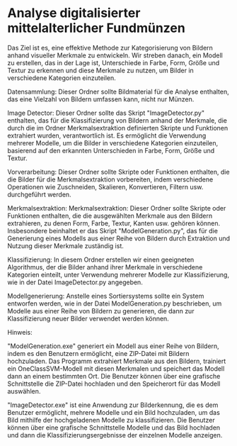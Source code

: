 # Analyse digitalisierter mittelalterlicher Fundmünzen

Das Ziel ist es, eine effektive Methode zur Kategorisierung von Bildern anhand visueller Merkmale zu entwickeln. Wir streben danach, ein Modell zu erstellen, das in der Lage ist, Unterschiede in Farbe, Form, Größe und Textur zu erkennen und diese Merkmale zu nutzen, um Bilder in verschiedene Kategorien einzuteilen.

Datensammlung: 
Dieser Ordner sollte Bildmaterial für die Analyse enthalten, das eine Vielzahl von Bildern umfassen kann, nicht nur Münzen.

Image Detector:
Dieser Ordner sollte das Skript "ImageDetector.py" enthalten, das für die Klassifizierung von Bildern anhand der Merkmale, die durch die im Ordner Merkmalsextraktion definierten Skripte und Funktionen extrahiert wurden, verantwortlich ist. Es ermöglicht die Verwendung mehrerer Modelle, um die Bilder in verschiedene Kategorien einzuteilen, basierend auf den erkannten Unterschieden in Farbe, Form, Größe und Textur.

Vorverarbeitung: 
Dieser Ordner sollte Skripte oder Funktionen enthalten, die die Bilder für die Merkmalsextraktion vorbereiten, indem verschiedene Operationen wie Zuschneiden, Skalieren, Konvertieren, Filtern usw. durchgeführt werden.

Merkmalsextraktion: 
Merkmalsextraktion: Dieser Ordner sollte Skripte oder Funktionen enthalten, die die ausgewählten Merkmale aus den Bildern extrahieren, zu denen Form, Farbe, Textur, Kanten usw. gehören können. Insbesondere beinhaltet er das Skript "ModelGeneration.py", das für die Generierung eines Modells aus einer Reihe von Bildern durch Extraktion und Nutzung dieser Merkmale zuständig ist.

Klassifizierung: 
In diesem Ordner erstellen wir einen geeigneten Algorithmus, der die Bilder anhand ihrer Merkmale in verschiedene Kategorien einteilt, unter Verwendung mehrerer Modelle zur Klassifizierung, wie in der Datei ImageDetector.py angegeben.

Modellgenerierung: 
Anstelle eines Sortiersystems sollte ein System entworfen werden, wie in der Datei ModelGeneration.py beschrieben, um Modelle aus einer Reihe von Bildern zu generieren, die dann zur Klassifizierung neuer Bilder verwendet werden können.



Hinweis:

"ModelGeneration.exe" generiert ein Modell aus einer Reihe von Bildern, indem es den Benutzern ermöglicht, eine ZIP-Datei mit Bildern hochzuladen. Das Programm extrahiert Merkmale aus den Bildern, trainiert ein OneClassSVM-Modell mit diesen Merkmalen und speichert das Modell dann an einem bestimmten Ort. Die Benutzer können über eine grafische Schnittstelle die ZIP-Datei hochladen und den Speicherort für das Modell auswählen.

"ImageDetector.exe" ist eine Anwendung zur Bilderkennung, die es dem Benutzer ermöglicht, mehrere Modelle und ein Bild hochzuladen, um das Bild mithilfe der hochgeladenen Modelle zu klassifizieren. Die Benutzer können über eine grafische Schnittstelle Modelle und das Bild hochladen und dann die Klassifizierungsergebnisse der einzelnen Modelle anzeigen.

